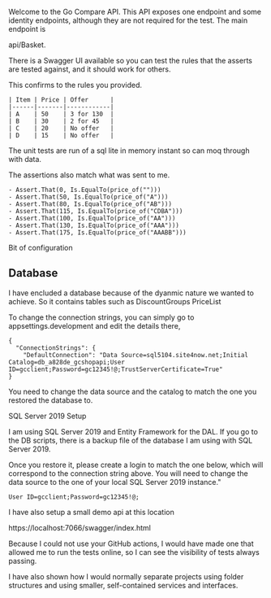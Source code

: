 Welcome to the Go Compare API. 
This API exposes one endpoint and some identity endpoints,
although they are not required for the test. The main 
endpoint is

api/Basket. 

There is a Swagger UI available
so you can test the rules that the asserts are tested against,
and it should work for others. 

This confirms to the rules you provided.
```
| Item | Price | Offer      |
|------|-------|------------|
| A    | 50    | 3 for 130  |
| B    | 30    | 2 for 45   |
| C    | 20    | No offer   |
| D    | 15    | No offer   |
```

The unit tests are run of a sql lite in memory instant so can moq 
through with data.

The assertions also match what was sent to me.
```
- Assert.That(0, Is.EqualTo(price_of("")))
- Assert.That(50, Is.EqualTo(price_of("A")))
- Assert.That(80, Is.EqualTo(price_of("AB")))
- Assert.That(115, Is.EqualTo(price_of("CDBA")))
- Assert.That(100, Is.EqualTo(price_of("AA")))
- Assert.That(130, Is.EqualTo(price_of("AAA")))
- Assert.That(175, Is.EqualTo(price_of("AAABB")))
```

Bit of configuration 

<h2>Database</h1>
I have encluded a database because of the dyanmic nature we wanted to achieve.
So it contains tables such as 
DiscountGroups
PriceList

To change the connection strings, you can simply go to appsettings.development and edit the details there, 


```
{
  "ConnectionStrings": {
    "DefaultConnection": "Data Source=sql5104.site4now.net;Initial Catalog=db_a828de_gcshopapi;User ID=gcclient;Password=gc12345!@;TrustServerCertificate=True"
}
```


You need to change the data source and the catalog to match the one you restored the database to.

SQL Server 2019 Setup

I am using SQL Server 2019 and Entity Framework for the DAL. If you go to the DB scripts, there is a backup file of the database I am using with SQL Server 2019.

Once you restore it, please create a login to match the one below, 
which will correspond to the connection string above. 
You will need to change the data source to the one of your
local SQL Server 2019 instance."
```
User ID=gcclient;Password=gc12345!@;
```


I have also setup a small demo api at this location 

https://localhost:7066/swagger/index.html

Because I could not use your GitHub actions,
I would have made one that allowed me to run the tests online,
so I can see the visibility of tests always passing.

I have also shown how I would normally separate projects using folder structures and using smaller, 
self-contained services and interfaces.